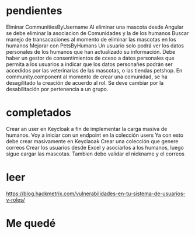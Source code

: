 # pendientes

Elminar CommunitiesByUsername
Al eliminar una mascota desde Angular se debe eliminar la asociacion de Comunidades y la de los humanos
Buscar manejo de transacaciones al momento de eliminar las mascotas en los humanos
Mejorar con PetsByHumans
Un usuario solo podrá ver los datos personales de los humanos que han actualizado su información.
Debe haber un gestor de consentimientos de cceso a datos personales que permita a los usuarios a indicar que los datos personañes podrán ser accedidos por las veterinarias de las mascotas, o las tiendas petshop.
En community.component al momento de crear una comunidad, se ha desagilitado la creación de acuerdo al rol. Se deve cambiar por la desabilitación por pertenencia a un grupo.

# completados
Crear an user en Keycloak a fin de implementar la carga masiva de humanos. Voy a iniciar con un endpoint en la colección users
Ya con esto debe crear masivamente en Keyclaoak
Crear una colección que genere correos
Crear los usuarios desde Excel y asociarlos a los humanos, luego sigue cargar las mascotas. Tambien debo validar el nickname y el correos




# leer
https://blog.hackmetrix.com/vulnerabilidades-en-tu-sistema-de-usuarios-y-roles/

# Me quedé 